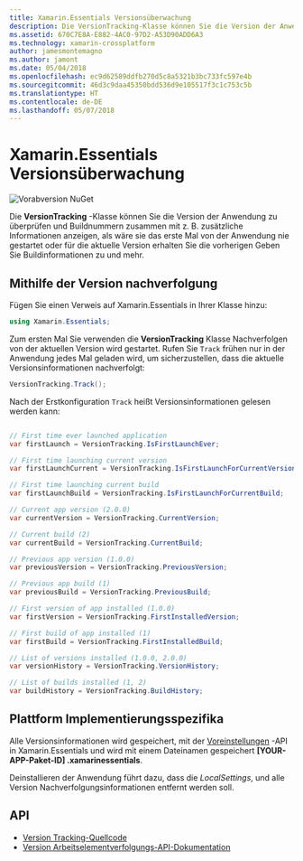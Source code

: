 ```yaml
---
title: Xamarin.Essentials Versionsüberwachung
description: Die VersionTracking-Klasse können Sie die Version der Anwendung zu überprüfen und Buildnummern zusammen mit z. B. zusätzliche Informationen anzeigen, als wäre sie das erste Mal von der Anwendung, die jemals gestartet oder für die aktuelle Version zu erhalten, die vorherige Buildinformationen und vieles mehr.
ms.assetid: 670C7E8A-E882-4AC0-97D2-A53D90ADD6A3
ms.technology: xamarin-crossplatform
author: jamesmontemagno
ms.author: jamont
ms.date: 05/04/2018
ms.openlocfilehash: ec9d62589ddfb270d5c8a5321b3bc733fc597e4b
ms.sourcegitcommit: 46d3c9daa45350bdd536d9e105517f3c1c753c5b
ms.translationtype: HT
ms.contentlocale: de-DE
ms.lasthandoff: 05/07/2018
---
```

# <a name="xamarinessentials-version-tracking"></a>Xamarin.Essentials Versionsüberwachung

![Vorabversion NuGet](~/media/shared/pre-release.png)

Die **VersionTracking** -Klasse können Sie die Version der Anwendung zu überprüfen und Buildnummern zusammen mit z. B. zusätzliche Informationen anzeigen, als wäre sie das erste Mal von der Anwendung nie gestartet oder für die aktuelle Version erhalten Sie die vorherigen Geben Sie Buildinformationen zu und mehr.

## <a name="using-version-tracking"></a>Mithilfe der Version nachverfolgung

Fügen Sie einen Verweis auf Xamarin.Essentials in Ihrer Klasse hinzu:

```csharp
using Xamarin.Essentials;
```

Zum ersten Mal Sie verwenden die **VersionTracking** Klasse Nachverfolgen von der aktuellen Version wird gestartet. Rufen Sie `Track` frühen nur in der Anwendung jedes Mal geladen wird, um sicherzustellen, dass die aktuelle Versionsinformationen nachverfolgt:

```csharp
VersionTracking.Track();
```

Nach der Erstkonfiguration `Track` heißt Versionsinformationen gelesen werden kann:

```csharp

// First time ever launched application
var firstLaunch = VersionTracking.IsFirstLaunchEver;

// First time launching current version
var firstLaunchCurrent = VersionTracking.IsFirstLaunchForCurrentVersion;

// First time launching current build
var firstLaunchBuild = VersionTracking.IsFirstLaunchForCurrentBuild;

// Current app version (2.0.0)
var currentVersion = VersionTracking.CurrentVersion;

// Current build (2)
var currentBuild = VersionTracking.CurrentBuild;

// Previous app version (1.0.0)
var previousVersion = VersionTracking.PreviousVersion;

// Previous app build (1)
var previousBuild = VersionTracking.PreviousBuild;

// First version of app installed (1.0.0)
var firstVersion = VersionTracking.FirstInstalledVersion;

// First build of app installed (1)
var firstBuild = VersionTracking.FirstInstalledBuild;

// List of versions installed (1.0.0, 2.0.0)
var versionHistory = VersionTracking.VersionHistory;

// List of builds installed (1, 2)
var buildHistory = VersionTracking.BuildHistory;
```

## <a name="platform-implementation-specifics"></a>Plattform Implementierungsspezifika

Alle Versionsinformationen wird gespeichert, mit der [Voreinstellungen](preferences.md) -API in Xamarin.Essentials und wird mit einem Dateinamen gespeichert **[YOUR-APP-Paket-ID] .xamarinessentials**.

Deinstallieren der Anwendung führt dazu, dass die _LocalSettings_, und alle Version Nachverfolgungsinformationen entfernt werden soll.

## <a name="api"></a>API

- [Version Tracking-Quellcode](https://github.com/xamarin/Essentials/tree/master/Essentials/VersionTracking)
- [Version Arbeitselementverfolgungs-API-Dokumentation](xref:Xamarin.Essentials.VersionTracking)
